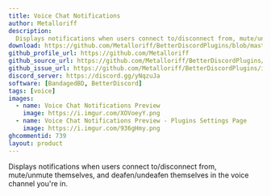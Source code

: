 ```yaml
---
title: Voice Chat Notifications
author: Metalloriff
description:
  Displays notifications when users connect to/disconnect from, mute/unmute themselves, and deafen/undeafen themselves in the voice channel you're in.
download: https://github.com/Metalloriff/BetterDiscordPlugins/blob/master/VoiceChatNotifications.plugin.js
github_profile_url: https://github.com/Metalloriff
github_source_url: https://github.com/Metalloriff/BetterDiscordPlugins/blob/master/VoiceChatNotifications.plugin.js
github_issue_url: https://github.com/Metalloriff/BetterDiscordPlugins/issues/
discord_server: https://discord.gg/yNqzuJa
software: [BandagedBD, BetterDiscord]
tags: [voice]
images:
  - name: Voice Chat Notifications Preview
    image: https://i.imgur.com/XOVoeyY.png
  - name: Voice Chat Notifications Preview - Plugins Settings Page
    image: https://i.imgur.com/936gHmy.png
ghcommentid: 739
layout: product
---
```

Displays notifications when users connect to/disconnect from, mute/unmute themselves, and deafen/undeafen themselves in the voice channel you're in.